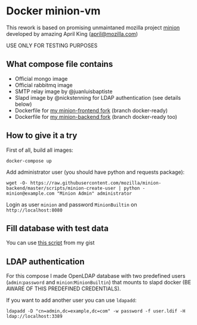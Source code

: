 # Docker minion-vm

This rework is based on promising unmaintaned mozilla project [minion](https://github.com/mozilla/minion) developed by amazing April King (april@mozilla.com)

USE ONLY FOR TESTING PURPOSES

What compose file contains
-----------------------------

- Official mongo image
- Official rabbitmq image
- SMTP relay image by @juanluisbaptiste
- Slapd image by @nickstenning for LDAP authentication (see details below)
- Dockerfile for [my minion-frontend fork](https://github.com/ilyaglow/minion-frontend) (branch docker-ready)
- Dockerfile for [my minion-backend fork](https://github.com/ilyaglow/minion-backed) (branch docker-ready too)

How to give it a try
--------------------

First of all, build all images:

```
docker-compose up
```

Add administrator user (you should have python and requests package):

```
wget -O- https://raw.githubusercontent.com/mozilla/minion-backend/master/scripts/minion-create-user | python - minion@example.com "Minion Admin" administrator
```

Login as user `minion` and password `MinionBuiltin` on `http://localhost:8080`

Fill database with test data
----------------------------

You can use [this script](https://gist.github.com/ilyaglow/b20be35fab7a32c51480f9d96d869ebb) from my gist


LDAP authentication
-------------------

For this compose I made OpenLDAP database with two predefined users (`admin`:`password` and `minion`:`MinionBuiltin`) that mounts to slapd docker (BE AWARE OF THIS PREDEFINED CREDENTIALS).

If you want to add another user you can use `ldapadd`:

```
ldapadd -D "cn=admin,dc=example,dc=com" -w password -f user.ldif -H ldap://localhost:3389
```
